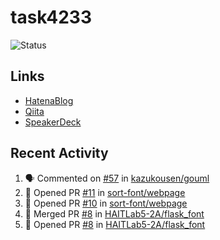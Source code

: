 # task4233
![Status](https://github-readme-stats.vercel.app/api?username=task4233&count_private=true&show_icons=true&theme=chartreuse-dark)

## Links
 - [HatenaBlog](https://task4233.hatenablog.com/)
 - [Qiita](https://qiita.com/task4233)
 - [SpeakerDeck](https://speakerdeck.com/task4233)

## Recent Activity
<!--START_SECTION:activity-->
1. 🗣 Commented on [#57](https://github.com/kazukousen/gouml/issues/57) in [kazukousen/gouml](https://github.com/kazukousen/gouml)
2. 💪 Opened PR [#11](https://github.com/sort-font/webpage/pull/11) in [sort-font/webpage](https://github.com/sort-font/webpage)
3. 💪 Opened PR [#10](https://github.com/sort-font/webpage/pull/10) in [sort-font/webpage](https://github.com/sort-font/webpage)
4. 🎉 Merged PR [#8](https://github.com/HAITLab5-2A/flask_font/pull/8) in [HAITLab5-2A/flask_font](https://github.com/HAITLab5-2A/flask_font)
5. 💪 Opened PR [#8](https://github.com/HAITLab5-2A/flask_font/pull/8) in [HAITLab5-2A/flask_font](https://github.com/HAITLab5-2A/flask_font)
<!--END_SECTION:activity-->

